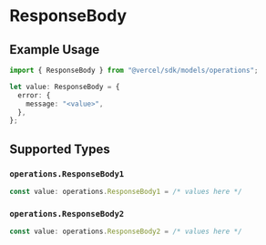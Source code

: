 # ResponseBody

## Example Usage

```typescript
import { ResponseBody } from "@vercel/sdk/models/operations";

let value: ResponseBody = {
  error: {
    message: "<value>",
  },
};
```

## Supported Types

### `operations.ResponseBody1`

```typescript
const value: operations.ResponseBody1 = /* values here */
```

### `operations.ResponseBody2`

```typescript
const value: operations.ResponseBody2 = /* values here */
```


